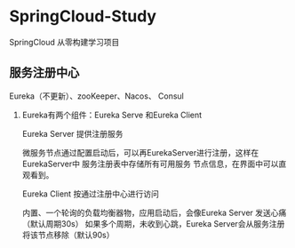 # SpringCloud-Study
SpringCloud 从零构建学习项目
## 服务注册中心
Eureka（不更新）、zooKeeper、Nacos、 Consul 

1. Eureka有两个组件：Eureka Serve 和Eureka Client
   
   Eureka Server 提供注册服务  
   
   微服务节点通过配置启动后，可以再EurekaServer进行注册，这样在EurekaServer中 服务注册表中存储所有可用服务
   节点信息，在界面中可以直观看到。  
   
   Eureka Client 按通过注册中心进行访问
   
   内置、一个轮询的负载均衡器物，应用启动后，会像Eureka Server 发送心痛（默认周期30s）
   如果多个周期，未收到心跳，Eureka Server会从服务注册将该节点移除（默认90s）
    
